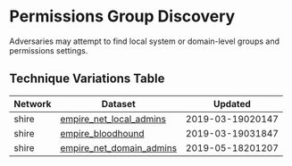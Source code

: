 # Permissions Group Discovery

Adversaries may attempt to find local system or domain-level groups and permissions settings.

## Technique Variations Table

| Network | Dataset | Updated |
| ------- | --------- | ------- |
| shire | [empire_net_local_admins](./empire_net_local_admins.md) | 2019-03-19020147 |
| shire | [empire_bloodhound](./empire_bloodhound.md) | 2019-03-19031847 |
| shire | [empire_net_domain_admins](./empire_net_domain_admins.md) | 2019-05-18201207 |